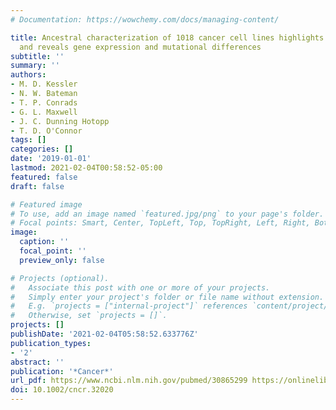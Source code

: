 ```yaml
---
# Documentation: https://wowchemy.com/docs/managing-content/

title: Ancestral characterization of 1018 cancer cell lines highlights disparities
  and reveals gene expression and mutational differences
subtitle: ''
summary: ''
authors:
- M. D. Kessler
- N. W. Bateman
- T. P. Conrads
- G. L. Maxwell
- J. C. Dunning Hotopp
- T. D. O'Connor
tags: []
categories: []
date: '2019-01-01'
lastmod: 2021-02-04T00:58:52-05:00
featured: false
draft: false

# Featured image
# To use, add an image named `featured.jpg/png` to your page's folder.
# Focal points: Smart, Center, TopLeft, Top, TopRight, Left, Right, BottomLeft, Bottom, BottomRight.
image:
  caption: ''
  focal_point: ''
  preview_only: false

# Projects (optional).
#   Associate this post with one or more of your projects.
#   Simply enter your project's folder or file name without extension.
#   E.g. `projects = ["internal-project"]` references `content/project/deep-learning/index.md`.
#   Otherwise, set `projects = []`.
projects: []
publishDate: '2021-02-04T05:58:52.633776Z'
publication_types:
- '2'
abstract: ''
publication: '*Cancer*'
url_pdf: https://www.ncbi.nlm.nih.gov/pubmed/30865299 https://onlinelibrary.wiley.com/doi/pdf/10.1002/cncr.32020
doi: 10.1002/cncr.32020
---
```

